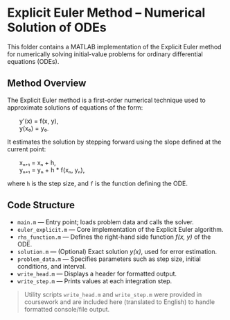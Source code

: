 # Explicit Euler Method – Numerical Solution of ODEs

This folder contains a MATLAB implementation of the Explicit Euler method for numerically solving initial-value problems for ordinary differential equations (ODEs).

## Method Overview

The Explicit Euler method is a first-order numerical technique used to approximate solutions of equations of the form:

  y'(x) = f(x, y),  
  y(x₀) = y₀.

It estimates the solution by stepping forward using the slope defined at the current point:

  xₙ₊₁ = xₙ + h,  
  yₙ₊₁ = yₙ + h * f(xₙ, yₙ),

where `h` is the step size, and `f` is the function defining the ODE.

## Code Structure

- `main.m` — Entry point; loads problem data and calls the solver.
- `euler_explicit.m` — Core implementation of the Explicit Euler algorithm.
- `rhs_function.m` — Defines the right-hand side function *f(x, y)* of the ODE.
- `solution.m` — (Optional) Exact solution *y(x)*, used for error estimation.
- `problem_data.m` — Specifies parameters such as step size, initial conditions, and interval.
- `write_head.m` — Displays a header for formatted output.
- `write_step.m` — Prints values at each integration step.

> Utility scripts `write_head.m` and `write_step.m` were provided in coursework and are included here (translated to English) to handle formatted console/file output.
